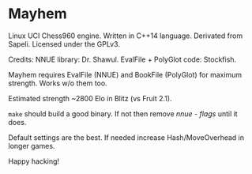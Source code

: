 # Mayhem

Linux UCI Chess960 engine. Written in C++14 language.
Derivated from Sapeli. Licensed under the GPLv3.

Credits: NNUE library: Dr. Shawul. EvalFile + PolyGlot code: Stockfish.

Mayhem requires EvalFile (NNUE) and BookFile (PolyGlot) for maximum strength.
Works w/o them too.

Estimated strength ~2800 Elo in Blitz (vs Fruit 2.1).

`make` should build a good binary.
If not then remove *nnue - flags* until it does.

Default settings are the best.
If needed increase Hash/MoveOverhead in longer games.

Happy hacking!
